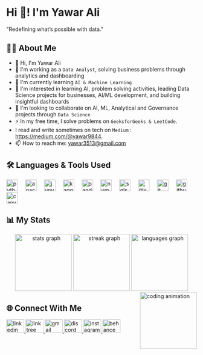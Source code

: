 <h1 align="left">Hi 👋! I'm Yawar Ali</h1>
<p align="left">"Redefining what’s possible with data."</p>

###

## 👨‍💻 About Me
- 👋 Hi, I'm Yawar Ali
- 🔭 I'm working as a `Data Analyst`, solving business problems through analytics and dashboarding
- 🌱 I'm currently learning `AI & Machine Learning`
- 👀 I'm interested in learning AI, problem solving activities, leading Data Science projects for businesses, AI/ML development, and building insightful dashboards
- 💞️ I'm looking to collaborate on AI, ML, Analytical and Governance projects through `Data Science`
- ⚡ In my free time, I solve problems on `GeeksforGeeks & LeetCode`.
-  I read and write sometimes on tech on `Medium` : https://medium.com/@yawar9844.
- 📫 How to reach me: yawar3513@gmail.com

###

## 🛠 Languages & Tools Used
<div align="left">
  <img src="https://cdn.jsdelivr.net/gh/devicons/devicon/icons/python/python-original.svg" height="30" alt="python" />
  <img width="12" />
  <img src="https://cdn.jsdelivr.net/gh/devicons/devicon/icons/anaconda/anaconda-original.svg" height="30" alt="anaconda" />
  <img width="12" />
  <img src="https://cdn.jsdelivr.net/gh/devicons/devicon/icons/jupyter/jupyter-original-wordmark.svg" height="30" alt="jupyter" />
  <img width="12" />
  <img src="https://cdn.jsdelivr.net/gh/devicons/devicon/icons/kaggle/kaggle-original-wordmark.svg" height="30" alt="kaggle" />
  <img width="12" />
  <img src="https://cdn.jsdelivr.net/gh/devicons/devicon/icons/pandas/pandas-original.svg" height="30" alt="pandas" />
  <img width="12" />
  <img src="https://cdn.jsdelivr.net/gh/devicons/devicon/icons/numpy/numpy-original.svg" height="30" alt="numpy" />
  <img width="12" />
  <img src="https://cdn.jsdelivr.net/gh/devicons/devicon/icons/microsoftsqlserver/microsoftsqlserver-plain.svg" height="30" alt="sqlserver" />
  <img width="12" />
  <img src="https://cdn.jsdelivr.net/gh/devicons/devicon/icons/mysql/mysql-original-wordmark.svg" height="30" alt="mysql" />
  <img width="12" />
  <img src="https://cdn.jsdelivr.net/gh/devicons/devicon/icons/git/git-plain-wordmark.svg" height="30" alt="git" />
  <img width="12" />
  <img src="https://cdn.jsdelivr.net/gh/devicons/devicon/icons/github/github-original.svg" height="30" alt="github" />
  <img width="12" />
  <img src="https://cdn.jsdelivr.net/gh/devicons/devicon/icons/canva/canva-original.svg" height="30" alt="canva" />
</div>

###

## 📊 My Stats
<div align="center">
  <img src="https://github-readme-stats.vercel.app/api?username=datacanvas7&hide_title=false&hide_rank=false&show_icons=true&include_all_commits=true&count_private=true&disable_animations=false&theme=dracula&locale=en&hide_border=false" height="150" alt="stats graph" />
  <img src="https://streak-stats.demolab.com?user=datacanvas7&locale=en&mode=daily&theme=dracula&hide_border=false&border_radius=5" height="150" alt="streak graph" />
  <img src="https://github-readme-stats.vercel.app/api/top-langs?username=datacanvas7&locale=en&hide_title=false&layout=compact&card_width=320&langs_count=5&theme=dracula&hide_border=false" height="150" alt="languages graph" />
</div>

<img align="right" height="150" src="https://i.gifer.com/En1y.gif" alt="coding animation" />

###

## 🌐 Connect With Me
<div align="left">
  <a href="https://www.linkedin.com/in/yawar-ali1/" target="_blank">
    <img src="https://raw.githubusercontent.com/maurodesouza/profile-readme-generator/master/src/assets/icons/social/linkedin/default.svg" width="47" height="35" alt="linkedin" />
  </a>
  <a href="https://linktr.ee/yawaralix" target="_blank">
    <img src="https://raw.githubusercontent.com/maurodesouza/profile-readme-generator/master/src/assets/icons/social/linktree/default.svg" width="47" height="35" alt="linktree" />
  </a>
  <a href="mailto:yawar3513@gmail.com">
    <img src="https://raw.githubusercontent.com/maurodesouza/profile-readme-generator/master/src/assets/icons/social/gmail/default.svg" width="47" height="35" alt="gmail" />
  </a>
  <a href="YOUR_DISCORD_LINK" target="_blank">
    <img src="https://raw.githubusercontent.com/maurodesouza/profile-readme-generator/master/src/assets/icons/social/discord/default.svg" width="47" height="35" alt="discord" />
  </a>
  <a href="YOUR_INSTAGRAM_LINK" target="_blank">
    <img src="https://raw.githubusercontent.com/maurodesouza/profile-readme-generator/master/src/assets/icons/social/instagram/default.svg" width="47" height="35" alt="instagram" />
  </a>
  <a href="YOUR_BEHANCE_LINK" target="_blank">
    <img src="https://raw.githubusercontent.com/maurodesouza/profile-readme-generator/master/src/assets/icons/social/behance/default.svg" width="47" height="35" alt="behance" />
  </a>
</div>

